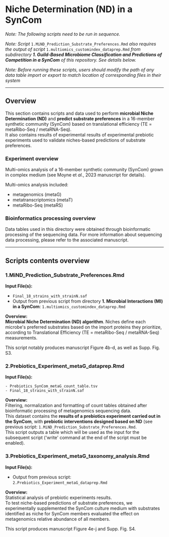 # Niche Determination (ND) in a SynCom

_Note: The following scripts need to be run in sequence._  

_Note: Script_ ```1.MiND_Prediction_Substrate_Preferences.Rmd``` _also requires the output of script_ ```1.multiomics_customindex_dataprep.Rmd``` _from subdirectory __1. Guild-Based Microbiome Classification and Predictions of Competition in a SynCom__ of this repository. See details below._
  
_Note: Before running these scripts, users should modify the path of any data table import or export to match location of corresponding files in their system_ 

***

## Overview

This section contains scripts and data used to perform __microbial Niche Determination (ND)__ and __predict substrate preferences__ in a 16-member synthetic community (SynCom) based on translational efficiency (TE = metaRibo-Seq / metaRNA-Seq).   
It also contains results of experimental results of experimental prebiotic experiments used to validate niches-based predictions of substrate preferences. 

### Experiment overview  

Multi-omics analysis of a 16-member synthetic community (SynCom) grown in complex medium (see Moyne et _al._, 2023 manuscript for details).  

Multi-omics analysis included:  
- metagenomics (metaG)  
- metatranscriptomics (metaT)  
- metaRibo-Seq (metaRS)  

### Bioinformatics processing overview  

Data tables used in this directory were obtained through bioinformatic processing of the sequencing data. For more information about sequencing data processing, please refer to the associated manuscript. 


***

## Scripts contents overview

### 1.MiND_Prediction_Substrate_Preferences.Rmd

__Input File(s):__  

- ```Final_18_strains_with_strainN.saf```  
- Output from previous script from directory __1. Microbial Interactions (MI) in a SynCom__: ```1.multiomics_customindex_dataprep.Rmd```

__Overview:__  
__Microbial Niche Determination (ND) algorithm__. Niches define each microbe's preferred substrates based on the import proteins they prioritize, according to Translational Efficiency (TE = metaRibo-Seq / metaRNA-Seq) measurements.

This script notably produces manuscript Figure 4b-d, as well as Supp. Fig. S3. 

### 2.Prebiotics_Experiment_metaG_dataprep.Rmd

__Input File(s):__  
```
- Prebiotics_SynCom_metaG_count_table.tsv
- Final_18_strains_with_strainN.saf 
```

__Overview:__  
Filtering, normalization and formatting of count tables obtained after bioinformatic processing of metagenomics sequencing data.  
This dataset contains the __results of a prebiotics experiment carried out in the SynCom__, with __prebiotic interventions designed based on ND__ (see previous script: ```1.MiND_Prediction_Substrate_Preferences.Rmd```.     
This script outputs a table which will be used as the input for the subsequent script ('write' command at the end of the script must be enabled).  


### 3.Prebiotics_Experiment_metaG_taxonomy_analysis.Rmd

__Input File(s):__ 
- Output from previous script: ```2.Prebiotics_Experiment_metaG_dataprep.Rmd```

__Overview:__  
Statistical analysis of prebiotic experiments results.  
To test niche-based predictions of substrate preferences, we experimentally supplemented the SynCom culture medium with substrates identified as niche for SynCom members evaluated the effect on metagenomics relative abundance of all members.  

This script produces manuscript Figure 4e-j and Supp. Fig. S4. 





